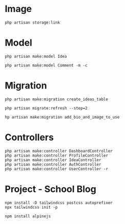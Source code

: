 #   Image

    php artisan storage:link

#   Model

    php artisan make:model Idea

    php artisan make:model Comment -m -c

#   Migration

    php artisan make:migration create_ideas_table

    php artisan migrate:refresh --step=2

    hp artisan make:migration add_bio_and_image_to_use

#   Controllers

    php artisan make:controller DashboardController
    php artisan make:controller ProfileController
    php artisan make:controller IdeaController
    php artisan make:controller AuthController
    php artisan make:controller UserController -r

#   Project - School Blog

    npm install -D tailwindcss postcss autoprefixer
    npx tailwindcss init -p

    npm install alpinejs


